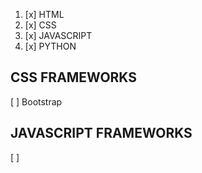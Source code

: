 1. [x] HTML
2. [x] CSS
4. [x] JAVASCRIPT    
5. [x] PYTHON
## CSS FRAMEWORKS
[ ] Bootstrap 
## JAVASCRIPT FRAMEWORKS
[ ] 
